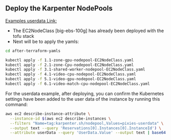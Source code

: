 ## Deploy the Karpenter NodePools

[Examples userdata Link:](https://karpenter.sh/docs/concepts/nodeclasses/#specuserdata)

- The EC2NodeClass [big-ebs-100g] has already been deployed with the tofu stack
- Next will be to apply the yamls: 

```sh
cd after-terraform-yamls
```

```sh
kubectl apply -f 1.1-zone-gpu-nodepool-EC2NodeClass.yaml  
kubectl apply -f 2.1-zone-Cpu-nodepool-EC2NodeClass.yaml  
kubectl apply -f 3.1-shared-worker-nodepool-EC2NodeClass.yaml
kubectl apply -f 4.1-video-cpu-nodepool-EC2NodeClass.yaml      
kubectl apply -f 5.1-video-gpu-nodepool-EC2NodeClass.yaml
kubectl apply -f 6.1-video-match-cpu-nodepool-EC2NodeClass.yaml
```

For the userdata example, after deploying, you can confirm the Kubernetes settings have been added to the user data of the instance by running this command:

```sh
aws ec2 describe-instance-attribute \
  --instance-id $(aws ec2 describe-instances \
  --filters "Name=tag:karpenter.sh/nodepool,Values=pixies-userdata" \
  --output text --query 'Reservations[0].Instances[0].InstanceId') \
  --attribute userData --query 'UserData.Value' --output text | base64 --decode
```

